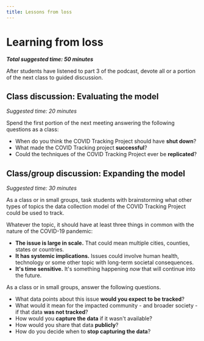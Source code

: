 ```yaml
---
title: Lessons from loss
---
```


# Learning from loss

***Total suggested time: 50 minutes***

After students have listened to part 3 of the podcast, devote all or a portion of the next class to guided discussion.

## Class discussion: Evaluating the model

*Suggested time: 20 minutes*

Spend the first portion of the next meeting answering the following questions as a class:

* When do you think the COVID Tracking Project should have **shut down**?
* What made the COVID Tracking project **successful**?
* Could the techniques of the COVID Tracking Project ever be **replicated**?

## Class/group discussion: Expanding the model

*Suggested time: 30 minutes*

As a class or in small groups, task students with brainstorming what other types of topics the data collection model of the COVID Tracking Project could be used to track.

Whatever the topic, it should have at least three things in common with the nature of the COVID-19 pandemic:

* **The issue is large in scale.** That could mean multiple cities, counties, states or countries.
* **It has systemic implications.** Issues could involve human health, technology or some other topic with long-term societal consequences.
* **It's time sensitive.** It's something happening *now* that will continue into the future.

As a class or in small groups, answer the following questions.
* What data points about this issue **would you expect to be tracked**?
* What would it mean for the impacted community - and broader society - if that data **was not tracked**?
* How would you **capture the data** if it wasn't available?
* How would you share that data **publicly**?
* How do you decide when to **stop capturing the data**?